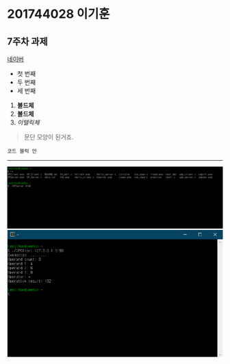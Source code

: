 # 201744028 이기훈
## 7주차 과제

[네이버](https://naver.com)

- 첫 번째
 - 두 번째
  - 세 번째

1. **볼드체**
2. __볼드체__
3. *이텔릭체*

>문단 모양이 된거죠.
>

```
코드 블럭 안
```
***

<img width="" height="" src="./png/OPServer.PNG"></img>
<img width="" height="" src="./png/OPClient.PNG"></img>
